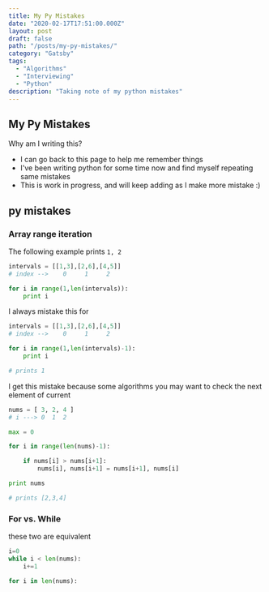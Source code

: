 ```yaml
---
title: My Py Mistakes
date: "2020-02-17T17:51:00.000Z"
layout: post
draft: false
path: "/posts/my-py-mistakes/"
category: "Gatsby"
tags:
  - "Algorithms"
  - "Interviewing"
  - "Python"
description: "Taking note of my python mistakes"
---
```



## My Py Mistakes

Why am I writing this?
- I can go back to this page to help me remember things
- I've been writing python for some time now and find myself repeating same mistakes
- This is work in progress, and will keep adding as I make more mistake :) 

## py mistakes

### Array range iteration

The following example prints `1, 2`
```python
intervals = [[1,3],[2,6],[4,5]]
# index -->    0     1     2

for i in range(1,len(intervals)):
	print i
```
I always mistake this for 
```python
intervals = [[1,3],[2,6],[4,5]]
# index -->    0     1     2

for i in range(1,len(intervals)-1):
	print i

# prints 1
```
I get this mistake because some algorithms you may want to check the next element of current 
```python
nums = [ 3, 2, 4 ]
# i ---> 0  1  2

max = 0

for i in range(len(nums)-1):

	if nums[i] > nums[i+1]:
		nums[i], nums[i+1] = nums[i+1], nums[i]

print nums

# prints [2,3,4]
```

### For vs. While
these two are equivalent
```python
i=0
while i < len(nums):
	i+=1
```
```python
for i in len(nums):

